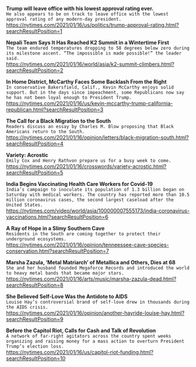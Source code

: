**Trump will leave office with his lowest approval rating ever.**\
`He also appears to be on track to leave office with the lowest approval rating of any modern-day president.`\
https://nytimes.com/2021/01/16/us/politics/trump-approval-rating.html?searchResultPosition=1

**Nepali Team Says It Has Reached K2 Summit in a Wintertime First**\
`The team endured temperatures dropping to 58 degrees below zero during its milestone ascent. “The impossible is made possible!” the leader said.`\
https://nytimes.com/2021/01/16/world/asia/k2-summit-climbers.html?searchResultPosition=2

**In Home District, McCarthy Faces Some Backlash From the Right**\
`In conservative Bakersfield, Calif., Kevin McCarthy enjoys solid support. But in the days since impeachment, some Republicans now say he has not been loyal enough to President Trump.`\
https://nytimes.com/2021/01/16/us/kevin-mccarthy-trump-california-republican.html?searchResultPosition=3

**The Call for a Black Migration to the South**\
`Readers discuss an essay by Charles M. Blow proposing that Black Americans return to the South.`\
https://nytimes.com/2021/01/16/opinion/letters/black-migration-south.html?searchResultPosition=4

**Variety: Acrostic**\
`Emily Cox and Henry Rathvon prepare us for a busy week to come.`\
https://nytimes.com/2021/01/16/crosswords/variety-acrostic.html?searchResultPosition=5

**India Begins Vaccinating Health Care Workers for Covid-19**\
`India’s campaign to inoculate its population of 1.3 billion began on Saturday with medical workers. The country has reported more than 10.5 million coronavirus cases, the second largest caseload after the United States.`\
https://nytimes.com/video/world/asia/100000007555173/india-coronavirus-vaccinations.html?searchResultPosition=6

**A Ray of Hope in a Slimy Southern Cave**\
`Residents in the South are coming together to protect their underground ecosystems.`\
https://nytimes.com/2021/01/16/opinion/tenneessee-cave-species-conservation.html?searchResultPosition=7

**Marsha Zazula, ‘Metal Matriarch’ of Metallica and Others, Dies at 68**\
`She and her husband founded Megaforce Records and introduced the world to heavy metal bands that became major stars.`\
https://nytimes.com/2021/01/16/arts/music/marsha-zazula-dead.html?searchResultPosition=8

**She Believed Self-Love Was the Antidote to AIDS**\
`Louise Hay’s controversial brand of self-love drew in thousands during the AIDS crisis.`\
https://nytimes.com/2021/01/16/opinion/another-hayride-louise-hay.html?searchResultPosition=9

**Before the Capitol Riot, Calls for Cash and Talk of Revolution**\
`A network of far-right agitators across the country spent weeks organizing and raising money for a mass action to overturn President Trump’s election loss.`\
https://nytimes.com/2021/01/16/us/capitol-riot-funding.html?searchResultPosition=10

